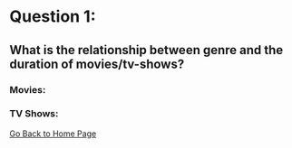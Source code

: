 # Question 1:
## What is the relationship between genre and the duration of movies/tv-shows?

### Movies:


### TV Shows:

[Go Back to Home Page](./index.md)
